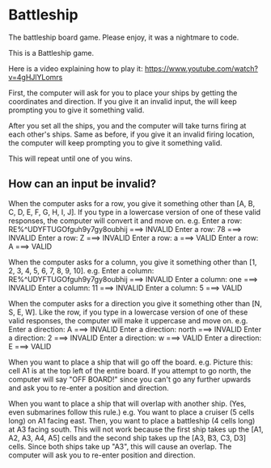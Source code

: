 # Battleship
 The battleship board game. Please enjoy, it was a nightmare to code.

This is a Battleship game.

Here is a video explaining how to play it: https://www.youtube.com/watch?v=4gHJlYLomrs

First, the computer will ask for you to place your ships by getting the coordinates and direction. If you give it an invalid input, the will keep prompting you to give it something valid.

After you set all the ships, you and the computer will take turns firing at each other's ships. Same as before, if you give it an invalid firing location, the computer will keep prompting you to give it something valid.

This will repeat until one of you wins.

How can an input be invalid?
----------------------------

When the computer asks for a row, you give it something other than [A, B, C, D, E, F, G, H, I, J]. If you type in a lowercase version of one of these valid responses, the computer will convert it and move on.
e.g. Enter a row: RE%^UDYFTUGOfguh9y7gy8oubhij  ===> INVALID
     Enter a row: 78 ===> INVALID
     Enter a row: Z ===> INVALID
     Enter a row: a ===> VALID
     Enter a row: A ===> VALID

When the computer asks for a column, you give it something other than [1, 2, 3, 4, 5, 6, 7, 8, 9, 10].
e.g. Enter a column: RE%^UDYFTUGOfguh9y7gy8oubhij ===> INVALID
     Enter a column: one ===> INVALID
     Enter a column: 11 ===> INVALID
     Enter a column: 5 ===> VALID

When the computer asks for a direction you give it something other than [N, S, E, W]. Like the row, if you type in a lowercase version of one of these valid responses, the computer will make it uppercase and move on.
e.g. Enter a direction: A ===> INVALID
     Enter a direction: north ===> INVALID
     Enter a direction: 2 ===> INVALID
     Enter a direction: w ===> VALID
     Enter a direction: E ===> VALID

When you want to place a ship that will go off the board.
e.g. Picture this: cell A1 is at the top left of the entire board. If you attempt to go north, the computer will say "OFF BOARD!" since you can't go any further upwards and ask you to re-enter a position and direction.

When you want to place a ship that will overlap with another ship. (Yes, even submarines follow this rule.)
e.g. You want to place a cruiser (5 cells long) on A1 facing east. Then, you want to place a battleship (4 cells long) at A3 facing south. This will not work because the first ship takes up the [A1, A2, A3, A4, A5] cells and the second ship takes up the [A3, B3, C3, D3] cells. Since both ships take up "A3", this will cause an overlap. The computer will ask you to re-enter position and direction.